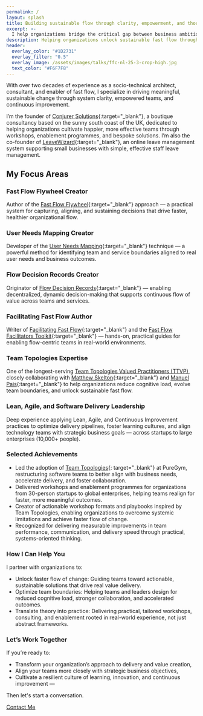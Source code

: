 ```yaml
---
permalink: /
layout: splash
title: Building sustainable flow through clarity, empowerment, and thoughtful design.
excerpt: >-
  I help organizations bridge the critical gap between business ambition and technical execution — enabling *faster, healthier flow of value, learning, and outcomes*.
description: Helping organizations unlock sustainable fast flow through system clarity, empowered teams, and practical, lasting change.
header:
  overlay_color: "#1D2731"
  overlay_filter: "0.5"
  overlay_image: /assets/images/talks/ffc-nl-25-3-crop-high.jpg
  text_color: "#F6F7F8"
---
```


With over two decades of experience as a socio-technical architect, consultant, and enabler of fast flow, I specialize in driving meaningful, sustainable change through system clarity, empowered teams, and continuous improvement.

I’m the founder of [Conjurer Solutions](https://conjurersolutions.co.uk){:target="_blank"}, a boutique consultancy based on the sunny south coast of the UK, dedicated to helping organizations cultivate happier, more effective teams through workshops, enablement programmes, and bespoke solutions. I’m also the co-founder of [LeaveWizard](https://leavewizard.com){:target="_blank"}, an online leave management system supporting small businesses with simple, effective staff leave management.

## My Focus Areas

### Fast Flow Flywheel Creator

Author of the [Fast Flow Flywheel](https://fastflowflywheel.com){:target="_blank"} approach — a practical system for capturing, aligning, and sustaining decisions that drive faster, healthier organizational flow.

### User Needs Mapping Creator

Developer of the [User Needs Mapping](https://userneedsmapping.com){:target="_blank"} technique — a powerful method for identifying team and service boundaries aligned to real user needs and business outcomes.

### Flow Decision Records Creator

Originator of [Flow Decision Records](https://flowdecisionrecords.com){:target="_blank"} — enabling decentralized, dynamic decision-making that supports continuous flow of value across teams and services.

### Facilitating Fast Flow Author

Writer of [Facilitating Fast Flow](https://facilitatingfastflow.com){:target="_blank"} and the [Fast Flow Facilitators Toolkit](https://fastflowtoolkit.com){:target="_blank"} — hands-on, practical guides for enabling flow-centric teams in real-world environments.

### Team Topologies Expertise

One of the longest-serving [Team Topologies Valued Practitioners (TTVP)](https://teamtopologies.com/all-ttvp/rich-allen-ttvp), closely collaborating with [Matthew Skelton](https://matthewskelton.com){:target="_blank"} and [Manuel Pais](https://www.linkedin.com/in/manuelpais/){:target="_blank"} to help organizations reduce cognitive load, evolve team boundaries, and unlock sustainable fast flow.

### Lean, Agile, and Software Delivery Leadership

Deep experience applying Lean, Agile, and Continuous Improvement practices to optimize delivery pipelines, foster learning cultures, and align technology teams with strategic business goals — across startups to large enterprises (10,000+ people).

### Selected Achievements

- Led the adoption of [Team Topologies](https://teamtopologies.com/puregym){: target="_blank"} at PureGym, restructuring software teams to better align with business needs, accelerate delivery, and foster collaboration.
- Delivered workshops and enablement programmes for organizations from 30-person startups to global enterprises, helping teams realign for faster, more meaningful outcomes.  
- Creator of actionable workshop formats and playbooks inspired by Team Topologies, enabling organizations to overcome systemic limitations and achieve faster flow of change.
- Recognized for delivering measurable improvements in team performance, communication, and delivery speed through practical, systems-oriented thinking.

### How I Can Help You

I partner with organizations to:

- Unlock faster flow of change: Guiding teams toward actionable, sustainable solutions that drive real value delivery.
- Optimize team boundaries: Helping teams and leaders design for reduced cognitive load, stronger collaboration, and accelerated outcomes.
- Translate theory into practice: Delivering practical, tailored workshops, consulting, and enablement rooted in real-world experience, not just abstract frameworks.

### Let’s Work Together

If you’re ready to:

- Transform your organization’s approach to delivery and value creation,
- Align your teams more closely with strategic business objectives,
- Cultivate a resilient culture of learning, innovation, and continuous improvement —

Then let's start a conversation.

[Contact Me](/contact)
